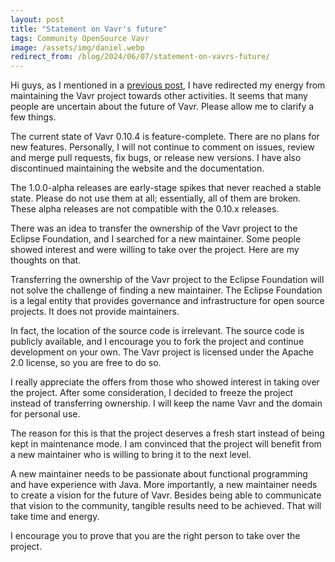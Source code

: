 ```yaml
---
layout: post
title: "Statement on Vavr's future"
tags: Community OpenSource Vavr
image: /assets/img/daniel.webp
redirect_from: /blog/2024/06/07/statement-on-vavrs-future/
---
```


Hi guys, as I mentioned in a [previous post](https://danieldietrich.dev/blog/2023/12/13/drawing-a-clear-line/), I have redirected my energy from maintaining the Vavr project towards other activities. It seems that many people are uncertain about the future of Vavr. Please allow me to clarify a few things.

The current state of Vavr 0.10.4 is feature-complete. There are no plans for new features. Personally, I will not continue to comment on issues, review and merge pull requests, fix bugs, or release new versions. I have also discontinued maintaining the website and the documentation.

The 1.0.0-alpha releases are early-stage spikes that never reached a stable state. Please do not use them at all; essentially, all of them are broken. These alpha releases are not compatible with the 0.10.x releases.

There was an idea to transfer the ownership of the Vavr project to the Eclipse Foundation, and I searched for a new maintainer. Some people showed interest and were willing to take over the project. Here are my thoughts on that.

Transferring the ownership of the Vavr project to the Eclipse Foundation will not solve the challenge of finding a new maintainer. The Eclipse Foundation is a legal entity that provides governance and infrastructure for open source projects. It does not provide maintainers.

In fact, the location of the source code is irrelevant. The source code is publicly available, and I encourage you to fork the project and continue development on your own. The Vavr project is licensed under the Apache 2.0 license, so you are free to do so.

I really appreciate the offers from those who showed interest in taking over the project. After some consideration, I decided to freeze the project instead of transferring ownership. I will keep the name Vavr and the domain for personal use.

The reason for this is that the project deserves a fresh start instead of being kept in maintenance mode. I am convinced that the project will benefit from a new maintainer who is willing to bring it to the next level.

A new maintainer needs to be passionate about functional programming and have experience with Java. More importantly, a new maintainer needs to create a vision for the future of Vavr. Besides being able to communicate that vision to the community, tangible results need to be achieved. That will take time and energy.

I encourage you to prove that you are the right person to take over the project.
